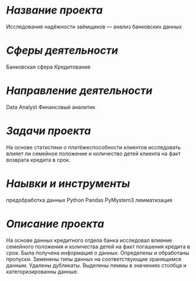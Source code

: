 # *Название проекта*
Исследование надёжности заёмщиков — анализ банковских данных
# *Сферы деятельности*
 Банковская сфера
 Кредитование
# *Направление деятельности*
Data Analyst
Финансовый аналитик
# *Задачи проекта*
На основе статистики о платёжеспособности клиентов исследовать влияет ли семейное положение и количество детей клиента на факт возврата кредита в срок.
# *Наывки и инструменты*
предобработка данных
Python
Pandas
PyMystem3
лемматизация
# *Описание проекта*
На основе данных кредитного отдела банка исследовал влияние семейного положения и
количества детей на факт погашения кредита в срок. Была получена информация о
данных. Определены и обработаны пропуски. Заменены типы данных на соответствующие
хранящимся данным. Удалены дубликаты. Выделены леммы в значениях столбца и
категоризированны данные.
